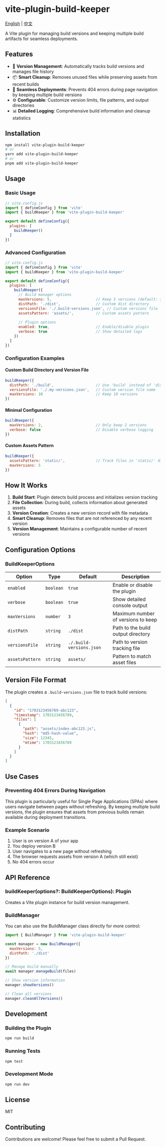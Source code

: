 # vite-plugin-build-keeper

[English](README.md) | [中文](README.zh-CN.md)

A Vite plugin for managing build versions and keeping multiple build artifacts for seamless deployments.

## Features

- 🚀 **Version Management**: Automatically tracks build versions and manages file history
- 📦 **Smart Cleanup**: Removes unused files while preserving assets from recent builds
- 🔄 **Seamless Deployments**: Prevents 404 errors during page navigation by keeping multiple build versions
- ⚙️ **Configurable**: Customize version limits, file patterns, and output directories
- 📊 **Detailed Logging**: Comprehensive build information and cleanup statistics

## Installation

```bash
npm install vite-plugin-build-keeper
# or
yarn add vite-plugin-build-keeper
# or
pnpm add vite-plugin-build-keeper
```

## Usage

### Basic Usage

```javascript
// vite.config.js
import { defineConfig } from 'vite'
import { buildKeeper } from 'vite-plugin-build-keeper'

export default defineConfig({
  plugins: [
    buildKeeper()
  ]
})
```

### Advanced Configuration

```javascript
// vite.config.js
import { defineConfig } from 'vite'
import { buildKeeper } from 'vite-plugin-build-keeper'

export default defineConfig({
  plugins: [
    buildKeeper({
      // Build manager options
      maxVersions: 5,                    // Keep 5 versions (default: 3)
      distPath: './dist',                // Custom dist directory
      versionsFile: './.build-versions.json', // Custom versions file
      assetsPattern: 'assets/',          // Custom assets pattern
      
      // Plugin options
      enabled: true,                     // Enable/disable plugin
      verbose: true                      // Show detailed logs
    })
  ]
})
```

### Configuration Examples

#### Custom Build Directory and Version File
```javascript
buildKeeper({
  distPath: './build',                   // Use 'build' instead of 'dist'
  versionsFile: './.my-versions.json',   // Custom version file name
  maxVersions: 10                        // Keep 10 versions
})
```

#### Minimal Configuration
```javascript
buildKeeper({
  maxVersions: 2,                        // Only keep 2 versions
  verbose: false                         // Disable verbose logging
})
```

#### Custom Assets Pattern
```javascript
buildKeeper({
  assetsPattern: 'static/',              // Track files in 'static/' directory
  maxVersions: 5
})
```

## How It Works

1. **Build Start**: Plugin detects build process and initializes version tracking
2. **File Collection**: During build, collects information about generated assets
3. **Version Creation**: Creates a new version record with file metadata
4. **Smart Cleanup**: Removes files that are not referenced by any recent version
5. **Version Management**: Maintains a configurable number of recent versions

## Configuration Options

### BuildKeeperOptions

| Option | Type | Default | Description |
|--------|------|---------|-------------|
| `enabled` | `boolean` | `true` | Enable or disable the plugin |
| `verbose` | `boolean` | `true` | Show detailed console output |
| `maxVersions` | `number` | `3` | Maximum number of versions to keep |
| `distPath` | `string` | `./dist` | Path to the build output directory |
| `versionsFile` | `string` | `./.build-versions.json` | Path to version tracking file |
| `assetsPattern` | `string` | `assets/` | Pattern to match asset files |

## Version File Format

The plugin creates a `.build-versions.json` file to track build versions:

```json
[
  {
    "id": "1703123456789-abc123",
    "timestamp": 1703123456789,
    "files": [
      {
        "path": "assets/index-abc123.js",
        "hash": "md5-hash-value",
        "size": 12345,
        "mtime": 1703123456789
      }
    ]
  }
]
```

## Use Cases

### Preventing 404 Errors During Navigation

This plugin is particularly useful for Single Page Applications (SPAs) where users navigate between pages without refreshing. By keeping multiple build versions, the plugin ensures that assets from previous builds remain available during deployment transitions.

### Example Scenario

1. User is on version A of your app
2. You deploy version B
3. User navigates to a new page without refreshing
4. The browser requests assets from version A (which still exist)
5. No 404 errors occur

## API Reference

### buildKeeper(options?: BuildKeeperOptions): Plugin

Creates a Vite plugin instance for build version management.

### BuildManager

You can also use the BuildManager class directly for more control:

```javascript
import { BuildManager } from 'vite-plugin-build-keeper'

const manager = new BuildManager({
  maxVersions: 5,
  distPath: './dist'
})

// Manage build manually
await manager.manageBuild(files)

// Show version information
manager.showVersions()

// Clean all versions
manager.cleanAllVersions()
```

## Development

### Building the Plugin

```bash
npm run build
```

### Running Tests

```bash
npm test
```

### Development Mode

```bash
npm run dev
```

## License

MIT

## Contributing

Contributions are welcome! Please feel free to submit a Pull Request. 